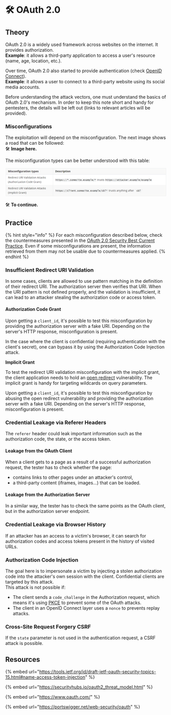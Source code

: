 # 🛠️ OAuth 2.0

## Theory

OAuth 2.0 is a widely used framework across websites on the internet. It provides authorization.\
**Example**: it allows a third-party application to access a user's resource (name, age, location, etc.).&#x20;

Over time, OAuth 2.0 also started to provide authentication (check [OpenID Connect](https://openid.net/connect/)).\
**Example**: it allows a user to connect to a third-party website using its social media accounts.

Before understanding the attack vectors, one must understand the basics of OAuth 2.0's mechanism. In order to keep this note short and handy for pentesters, the details will be left out (links to relevant articles will be provided).

### Misconfigurations

The exploitation will depend on the misconfiguration. The next image shows a road that can be followed:\
🛠️ **Image here.**

The misconfiguration types can be better understood with this table:

![](<../../../.gitbook/assets/image (4) (1).png>)

🛠️ **To continue.**

## Practice

{% hint style="info" %}
For each misconfiguration described below, check the countermeasures presented in the [OAuth 2.0 Security Best Current Practice](https://tools.ietf.org/id/draft-ietf-oauth-security-topics-15.html#name-attacks-and-mitigations). Even if some misconfigurations are present, the information retrieved from them may not be usable due to countermeasures applied.
{% endhint %}

### Insufficient Redirect URI Validation

In some cases, clients are allowed to use pattern matching in the definition of their redirect URI. The authorization server then verifies that URI. When the URI pattern is not defined properly, and the validation is insufficient, it can lead to an attacker stealing the authorization code or access token.

#### Authorization Code Grant

Upon getting a `client_id`, it's possible to test this misconfiguration by providing the authorization server with a fake URI. Depending on the server's HTTP response, misconfiguration is present.

In the case where the client is confidential (requiring authentication with the client's secret), one can bypass it by using the Authorization Code Injection attack.

**Implicit Grant**

To test the redirect URI validation misconfiguration with the implicit grant, the client application needs to hold an [open redirect](../../../web-services/inputs/ored.md) vulnerability. The implicit grant is handy for targeting wildcards on query parameters.

Upon getting a `client_id`, it's possible to test this misconfiguration by abusing the open redirect vulnerability and providing the authorization server with a fake URI. Depending on the server's HTTP response, misconfiguration is present.

### Credential Leakage via Referer Headers

The `referer` header could leak important information such as the authorization code, the state, or the access token.

#### **Leakage from the OAuth Client**

When a client gets to a page as a result of a successful authorization request, the tester has to check whether the page:

* contains links to other pages under an attacker's control,
* a third-party content (iframes, images...) that can be loaded.

#### **Leakage from the Authorization Server**

In a similar way, the tester has to check the same points as the OAuth client, but in the authorization server endpoint.

### Credential Leakage via Browser History

If an attacker has an access to a victim's browser, it can search for authorization codes and access tokens present in the history of visited URLs.

### Authorization Code Injection

The goal here is to impersonate a victim by injecting a stolen authorization code into the attacker's own session with the client. Confidential clients are targeted by this attack. \
This attack is not possible if:

* The client sends a `code_challenge` in the Authorization request, which means it's using [PKCE](https://oauth.net/2/pkce/) to prevent some of the OAuth attacks.
* The client in an OpenID Connect layer uses a `nonce` to prevents replay attacks.

### Cross-Site Request Forgery CSRF

If the `state` parameter is not used in the authentication request, a CSRF attack is possible.

## Resources

{% embed url="https://tools.ietf.org/id/draft-ietf-oauth-security-topics-15.html#name-access-token-injection" %}

{% embed url="https://securityhubs.io/oauth2_threat_model.html" %}

{% embed url="https://www.oauth.com/" %}

{% embed url="https://portswigger.net/web-security/oauth" %}
